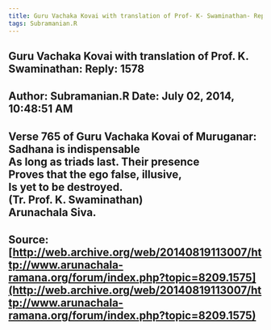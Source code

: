 ```yaml
--- 
title: Guru Vachaka Kovai with translation of Prof- K- Swaminathan- Reply- 1578   
tags: Subramanian.R  
---  
```

##  Guru Vachaka Kovai with translation of Prof. K. Swaminathan: Reply: 1578  
Author: Subramanian.R       Date: July 02, 2014, 10:48:51 AM  
---  
Verse 765 of Guru Vachaka Kovai of Muruganar: Sadhana is indispensable   
As long as triads last. Their presence   
Proves that the ego false, illusive,   
Is yet to be destroyed.   
(Tr. Prof. K. Swaminathan)   
Arunachala Siva.
 ---  
Source:[http://web.archive.org/web/20140819113007/http://www.arunachala-ramana.org/forum/index.php?topic=8209.1575](http://web.archive.org/web/20140819113007/http://www.arunachala-ramana.org/forum/index.php?topic=8209.1575)   
---  

